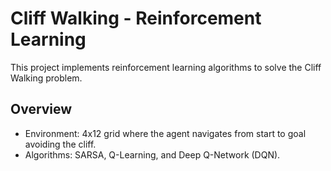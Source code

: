 # Cliff Walking - Reinforcement Learning

This project implements reinforcement learning algorithms to solve the Cliff Walking problem.

## Overview

- Environment: 4x12 grid where the agent navigates from start to goal avoiding the cliff.
- Algorithms: SARSA, Q-Learning, and Deep Q-Network (DQN).


